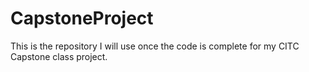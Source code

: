 # CapstoneProject
This is the repository I will use once the code is complete for my CITC Capstone class project. 
